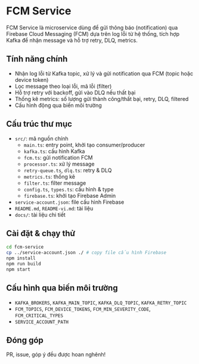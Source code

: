 # FCM Service

FCM Service là microservice dùng để gửi thông báo (notification) qua Firebase Cloud Messaging (FCM) dựa trên log lỗi từ hệ thống, tích hợp Kafka để nhận message và hỗ trợ retry, DLQ, metrics.

## Tính năng chính

- Nhận log lỗi từ Kafka topic, xử lý và gửi notification qua FCM (topic hoặc device token)
- Lọc message theo loại lỗi, mã lỗi (filter)
- Hỗ trợ retry với backoff, gửi vào DLQ nếu thất bại
- Thống kê metrics: số lượng gửi thành công/thất bại, retry, DLQ, filtered
- Cấu hình động qua biến môi trường

## Cấu trúc thư mục

- `src/`: mã nguồn chính
  - `main.ts`: entry point, khởi tạo consumer/producer
  - `kafka.ts`: cấu hình Kafka
  - `fcm.ts`: gửi notification FCM
  - `processor.ts`: xử lý message
  - `retry-queue.ts`, `dlq.ts`: retry & DLQ
  - `metrics.ts`: thống kê
  - `filter.ts`: filter message
  - `config.ts`, `types.ts`: cấu hình & type
  - `firebase.ts`: khởi tạo Firebase Admin
- `service-account.json`: file cấu hình Firebase
- `README.md`, `README-vi.md`: tài liệu
- `docs/`: tài liệu chi tiết

## Cài đặt & chạy thử

```bash
cd fcm-service
cp ../service-account.json ./ # copy file cấu hình Firebase
npm install
npm run build
npm start
```

## Cấu hình qua biến môi trường

- `KAFKA_BROKERS`, `KAFKA_MAIN_TOPIC`, `KAFKA_DLQ_TOPIC`, `KAFKA_RETRY_TOPIC`
- `FCM_TOPICS`, `FCM_DEVICE_TOKENS`, `FCM_MIN_SEVERITY_CODE`, `FCM_CRITICAL_TYPES`
- `SERVICE_ACCOUNT_PATH`

## Đóng góp

PR, issue, góp ý đều được hoan nghênh!
